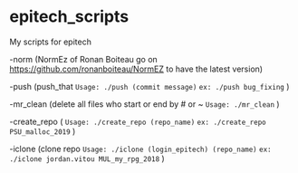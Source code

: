 # epitech_scripts
My scripts for epitech



-norm (NormEz of Ronan Boiteau go on https://github.com/ronanboiteau/NormEZ to have the latest version)


-push (push_that
```Usage: ./push (commit message)```
          ```ex: ./push bug_fixing```
          )

-mr_clean (delete all files who start or end by # or ~
```Usage: ./mr_clean```
)

-create_repo (
```Usage: ./create_repo (repo_name)```
          ```ex: ./create_repo PSU_malloc_2019```
)

-iclone (clone repo
```Usage: ./iclone (login_epitech) (repo_name)```
          ```ex: ./iclone jordan.vitou MUL_my_rpg_2018```
)
